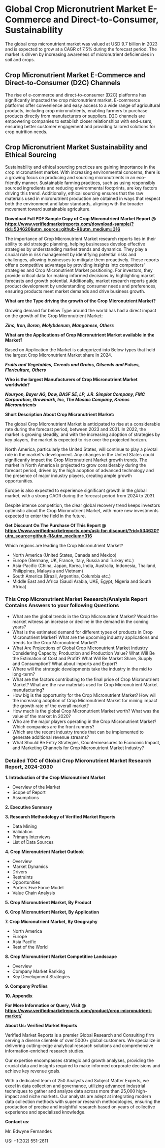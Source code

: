 <h1>Global Crop Micronutrient Market E-Commerce and Direct-to-Consumer, Sustainability</h1><p class=""><p>The global crop micronutrient market was valued at USD 9.7 billion in 2023 and is expected to grow at a CAGR of 7.5% during the forecast period. The market is driven by increasing awareness of micronutrient deficiencies in soil and crops.</p> <h2>Crop Micronutrient Market E-Commerce and Direct-to-Consumer (D2C) Channels</h2> <p>The rise of e-commerce and direct-to-consumer (D2C) platforms has significantly impacted the crop micronutrient market. E-commerce platforms offer convenience and easy access to a wide range of agricultural products, including crop micronutrients, enabling farmers to purchase products directly from manufacturers or suppliers. D2C channels are empowering companies to establish closer relationships with end-users, ensuring better customer engagement and providing tailored solutions for crop nutrition needs.</p> <h2>Crop Micronutrient Market Sustainability and Ethical Sourcing</h2> <p>Sustainability and ethical sourcing practices are gaining importance in the crop micronutrient market. With increasing environmental concerns, there is a growing focus on producing and sourcing micronutrients in an eco-friendly manner. Sustainable farming practices, such as using responsibly sourced ingredients and reducing environmental footprints, are key factors driving this trend. Additionally, ethical sourcing ensures that the raw materials used in micronutrient production are obtained in ways that respect both the environment and labor standards, aligning with the broader movement toward sustainable agriculture.</p> </p><p class=""><strong>Download Full PDF Sample Copy of Crop Micronutrient Market Report @ <a href="https://www.verifiedmarketreports.com/download-sample/?rid=534620&utm_source=github-R&utm_medium=316" target="_blank">https://www.verifiedmarketreports.com/download-sample/?rid=534620&utm_source=github-R&utm_medium=316</a></strong></p><p>The importance of&nbsp;Crop Micronutrient Market research reports lies in their ability to aid strategic planning, helping businesses develop effective strategies by understanding market trends and dynamics. They play a crucial role in risk management by identifying potential risks and challenges, allowing businesses to mitigate them proactively. These reports offer a competitive advantage by providing insights into competitors' strategies and Crop Micronutrient Market positioning. For investors, they provide critical data for making informed decisions by highlighting market forecasts and growth potential. Additionally, market research reports guide product development by understanding consumer needs and preferences, ensuring products meet market demands and drive business growth.</p><p><strong>What are the&nbsp;Type driving the growth of the Crop Micronutrient Market?</strong></p><p id="" class="">Growing demand for below Type around the world has had a direct impact on the growth of the Crop Micronutrient Market:</p><p class=""><em><strong>Zinc, Iron, Boron, Molybdenum, Manganese, Others</strong></em></p><p class=""><strong>What are the&nbsp;Applications&nbsp;of Crop Micronutrient Market available in the Market?</strong></p><p id="" class="">Based on Application the Market is categorized into Below types that held the largest Crop Micronutrient Market share In 2024.</p><p class=""><em><strong>Fruits and Vegetables, Cereals and Grains, Oilseeds and Pulses, Floriculture, Others</strong></em></p><p class=""><strong>Who is the largest Manufacturers of Crop Micronutrient Market worldwide?</strong></p><p><em><strong>Nouryon, Bayer AG, Dow, BASF SE, LP, J.R. Simplot Company, FMC Corporation, Growmark, Inc, The Mosaic Company, Kronos Micronutrients</strong></em></p><p id="" class=""><strong>Short Description About Crop Micronutrient Market:</strong></p><p>The global Crop Micronutrient Market is anticipated to rise at a considerable rate during the forecast period, between 2023 and 2031. In 2022, the market is growing steadily, and with the increasing adoption of strategies by key players, the market is expected to rise over the projected horizon.</p><p>North America, particularly the United States, will continue to play a pivotal role in the market's development. Any changes in the United States could significantly impact the Crop Micronutrient Market growth trends. The market in North America is projected to grow considerably during the forecast period, driven by the high adoption of advanced technology and the presence of major industry players, creating ample growth opportunities.</p><p>Europe is also expected to experience significant growth in the global market, with a strong CAGR during the forecast period from 2024 to 2031.</p><p>Despite intense competition, the clear global recovery trend keeps investors optimistic about the Crop Micronutrient Market, with more new investments expected to enter the field in the future.</p><p id="" class=""><strong>Get Discount On The Purchase Of This Report @ <a href="https://www.verifiedmarketreports.com/ask-for-discount/?rid=534620?utm_source=github-R&utm_medium=316" target="_blank">https://www.verifiedmarketreports.com/ask-for-discount/?rid=534620?utm_source=github-R&utm_medium=316</a></strong></p><p class="">Which regions are leading the Crop Micronutrient Market?</p><ul><li>North America (United States, Canada and Mexico)</li><li>Europe (Germany, UK, France, Italy, Russia and Turkey etc.)</li><li>Asia-Pacific (China, Japan, Korea, India, Australia, Indonesia, Thailand, Philippines, Malaysia and Vietnam)</li><li>South America (Brazil, Argentina, Columbia etc.)</li><li>Middle East and Africa (Saudi Arabia, UAE, Egypt, Nigeria and South Africa)</li></ul><h3 id="" class="">This Crop Micronutrient Market Research/Analysis Report Contains Answers to your following Questions</h3><ul><li>What are the global trends in the Crop Micronutrient Market? Would the market witness an increase or decline in the demand in the coming years?</li><li>What is the estimated demand for different types of products in Crop Micronutrient Market? What are the upcoming industry applications and trends for the Crop Micronutrient Market?</li><li>What Are Projections of Global Crop Micronutrient Market Industry Considering Capacity, Production and Production Value? What Will Be the Estimation of Cost and Profit? What Will Be Market Share, Supply and Consumption? What about imports and Export?</li><li>Where will the strategic developments take the industry in the mid to long-term?</li><li>What are the factors contributing to the final price of Crop Micronutrient Market? What are the raw materials used for Crop Micronutrient Market manufacturing?</li><li>How big is the opportunity for the Crop Micronutrient Market? How will the increasing adoption of Crop Micronutrient Market for mining impact the growth rate of the overall market?</li><li>How much is the global Crop Micronutrient Market worth? What was the value of the market In 2020?</li><li>Who are the major players operating in the Crop Micronutrient Market? Which companies are the front runners?</li><li>Which are the recent industry trends that can be implemented to generate additional revenue streams?</li><li>What Should Be Entry Strategies, Countermeasures to Economic Impact, and Marketing Channels for Crop Micronutrient Market Industry?</li></ul><h3 id="" class="">Detailed TOC of Global Crop Micronutrient Market Research Report, 2024-2030</h3><p id="" class=""><strong>1. Introduction of the Crop Micronutrient Market</strong></p><ul><li>Overview of the Market</li><li>Scope of Report</li><li>Assumptions</li></ul><p id="" class=""><strong>2. Executive Summary</strong></p><p id="" class=""><strong>3. Research Methodology of Verified Market Reports</strong></p><ul><li>Data Mining</li><li>Validation</li><li>Primary Interviews</li><li>List of Data Sources</li></ul><p id="" class=""><strong>4. Crop Micronutrient Market Outlook</strong></p><ul><li>Overview</li><li>Market Dynamics</li><li>Drivers</li><li>Restraints</li><li>Opportunities</li><li>Porters Five Force Model</li><li>Value Chain Analysis</li></ul><p id="" class=""><strong>5. Crop Micronutrient Market, By Product</strong></p><p id="" class=""><strong>6. Crop Micronutrient Market, By Application</strong></p><p id="" class=""><strong>7. Crop Micronutrient Market, By Geography</strong></p><ul><li>North America</li><li>Europe</li><li>Asia Pacific</li><li>Rest of the World</li></ul><p id="" class=""><strong>8. Crop Micronutrient Market Competitive Landscape</strong></p><ul><li>Overview</li><li>Company Market Ranking</li><li>Key Development Strategies</li></ul><p id="" class=""><strong>9. Company Profiles</strong></p><p id="" class=""><strong>10. Appendix</strong></p><p id="" class=""><strong>For More Information or Query, Visit @ <a href="https://www.verifiedmarketreports.com/product/crop-micronutrient-market/" target="_blank">https://www.verifiedmarketreports.com/product/crop-micronutrient-market/</a></strong></p><p id="" class=""><strong>About Us: Verified Market Reports</strong></p><p id="" class="">Verified Market Reports is a premier Global Research and Consulting firm serving a diverse clientele of over 5000+ global customers. We specialize in delivering cutting-edge analytical research solutions and comprehensive information-enriched research studies.</p><p id="" class="">Our expertise encompasses strategic and growth analyses, providing the crucial data and insights required to make informed corporate decisions and achieve key revenue goals.</p><p id="" class="">With a dedicated team of 250 Analysts and Subject Matter Experts, we excel in data collection and governance, utilizing advanced industrial techniques to gather and analyze data across more than 25,000 high-impact and niche markets. Our analysts are adept at integrating modern data collection methods with superior research methodologies, ensuring the production of precise and insightful research based on years of collective experience and specialized knowledge.</p><p id="" class=""><strong>Contact us:</strong></p><p id="" class="">Mr. Edwyne Fernandes</p><p id="" class="">US: +1(302) 551-2611</p>